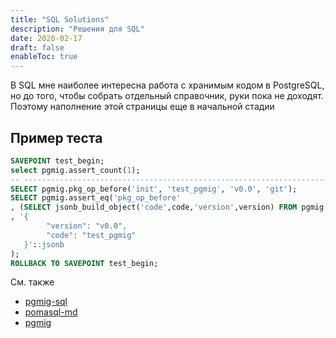 ```yaml
---
title: "SQL Solutions"
description: "Решения для SQL"
date: 2020-02-17
draft: false
enableToc: true
---
```


В SQL мне наиболее интересна работа с хранимым кодом в PostgreSQL, но до того, чтобы собрать отдельный справочник, руки пока не доходят. Поэтому наполнение этой страницы еще в начальной стадии


## Пример теста

```sql
SAVEPOINT test_begin;
select pgmig.assert_count(1);
-- ----------------------------------------------------------------------------
SELECT pgmig.pkg_op_before('init', 'test_pgmig', 'v0.0', 'git');
SELECT pgmig.assert_eq('pkg_op_before'
, (SELECT jsonb_build_object('code',code,'version',version) FROM pgmig.pkg where code='test_pgmig')
, '{
        "version": "v0.0",
        "code": "test_pgmig"
   }'::jsonb
);
ROLLBACK TO SAVEPOINT test_begin;
```

См. также

* [pgmig-sql](https://github.com/pgmig-sql/pgmig/blob/master/50_pkg.test.sql)
* [pomasql-md](https://github.com/pomasql/enfist/blob/master/90_test.md)
* [pgmig](https://github.com/LeKovr/pgws/blob/master/ws/eg/pkg/app_sample/sql/03_app_sample/90_test.sql)

